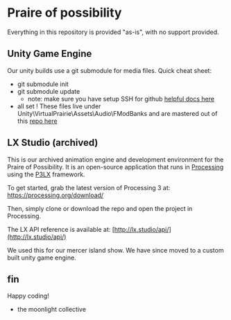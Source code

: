 # Praire of possibility
Everything in this repository is provided "as-is", with no support provided.

## Unity Game Engine
Our unity builds use a git submodule for media files.   Quick cheat sheet:
- git submodule init
- git submodule update
  - note: make sure you have setup SSH for github [helpful docs here](https://docs.github.com/en/authentication/connecting-to-github-with-ssh/about-ssh)
- all set !  These files live under Unity\VirtualPrairie\Assets\Audio\FModBanks and are mastered out of this [repo here](https://github.com/MoonlightCollective/MediaFiles)

## LX Studio (archived)
This is our archived animation engine and development environment for the Praire of Possibility. It is an open-source application that runs in [Processing](https://processing.org/) using the [P3LX](https://github.com/heronarts/P3LX) framework.

To get started, grab the latest version of Processing 3 at:  https://processing.org/download/

Then, simply clone or download the repo and open the project in Processing. 

The LX API reference is available at: [http://lx.studio/api/](http://lx.studio/api/)

We used this for our mercer island show.   We have since moved to a custom built unity game engine.

## fin
Happy coding!

- the moonlight collective
